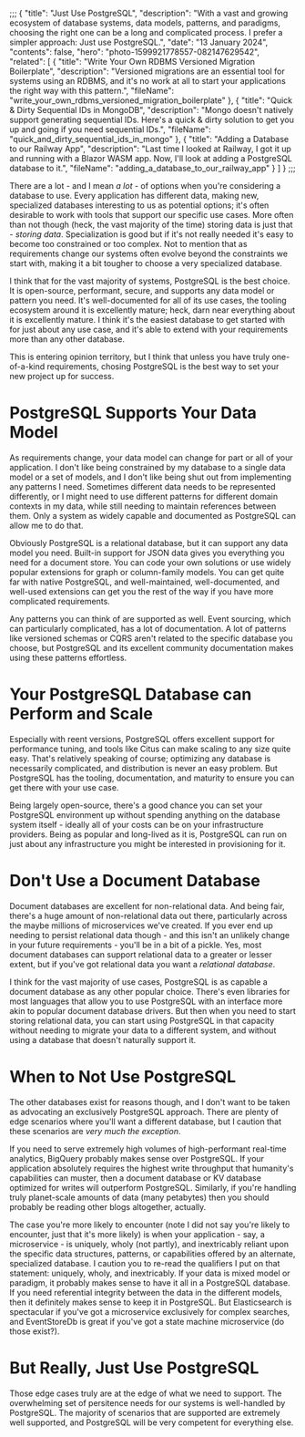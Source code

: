 ;;;
{
	"title": "Just Use PostgreSQL",
	"description": "With a vast and growing ecosystem of database systems, data models, patterns, and paradigms, choosing the right one can be a long and complicated process. I prefer a simpler approach: Just use PostgreSQL.",
	"date": "13 January 2024",
	"contents": false,
	"hero": "photo-1599921778557-082147629542",
    "related": [
		{ "title": "Write Your Own RDBMS Versioned Migration Boilerplate", "description": "Versioned migrations are an essential tool for systems using an RDBMS, and it's no work at all to start your applications the right way with this pattern.", "fileName": "write_your_own_rdbms_versioned_migration_boilerplate" },
        { "title": "Quick & Dirty Sequential IDs in MongoDB", "description": "Mongo doesn't natively support generating sequential IDs. Here's a quick & dirty solution to get you up and going if you need sequential IDs.", "fileName": "quick_and_dirty_sequential_ids_in_mongo" },
        { "title": "Adding a Database to our Railway App", "description": "Last time I looked at Railway, I got it up and running with a Blazor WASM app. Now, I'll look at adding a PostgreSQL database to it.", "fileName": "adding_a_database_to_our_railway_app" }
    ]
}
;;;

There are a lot - and I mean _a lot_ - of options when you're considering a database to use. Every application has different data, making new, specialized databases interesting to us as potential options; it's often desirable to work with tools that support our specific use cases. More often than not though (heck, the vast majority of the time) storing data is just that - _storing data_. Specialization is good but if it's not really needed it's easy to become too constrained or too complex. Not to mention that as requirements change our systems often evolve beyond the constraints we start with, making it a bit tougher to choose a very specialized database.

I think that for the vast majority of systems, PostgreSQL is the best choice. It is open-source, performant, secure, and supports any data model or pattern you need. It's well-documented for all of its use cases, the tooling ecosystem around it is excellently mature; heck, darn near everything about it is excellently mature. I think it's the easiest database to get started with for just about any use case, and it's able to extend with your requirements more than any other database.

This is entering opinion territory, but I think that unless you have truly one-of-a-kind requirements, chosing PostgreSQL is the best way to set your new project up for success.

# PostgreSQL Supports Your Data Model

As requirements change, your data model can change for part or all of your application. I don't like being constrained by my database to a single data model or a set of models, and I don't like being shut out from implementing any patterns I need. Sometimes different data needs to be represented differently, or I might need to use different patterns for different domain contexts in my data, while still needing to maintain references between them. Only a system as widely capable and documented as PostgreSQL can allow me to do that.

Obviously PostgreSQL is a relational database, but it can support any data model you need. Built-in support for JSON data gives you everything you need for a document store. You can code your own solutions or use widely popular extensions for graph or column-family models. You can get quite far with native PostgreSQL, and well-maintained, well-documented, and well-used extensions can get you the rest of the way if you have more complicated requirements.

Any patterns you can think of are supported as well. Event sourcing, which can particularly complicated, has a lot of documentation. A lot of patterns like versioned schemas or CQRS aren't related to the specific database you choose, but PostgreSQL and its excellent community documentation makes using these patterns effortless.

# Your PostgreSQL Database can Perform and Scale

Especially with reent versions, PostgreSQL offers excellent support for performance tuning, and tools like Citus can make scaling to any size quite easy. That's relatively speaking of course; optimizing any database is necessarily complicated, and distribution is never an easy problem. But PostgreSQL has the tooling, documentation, and maturity to ensure you can get there with your use case.

Being largely open-source, there's a good chance you can set your PostgreSQL environment up without spending anything on the database system itself - ideally all of your costs can be on your infrastructure providers. Being as popular and long-lived as it is, PostgreSQL can run on just about any infrastructure you might be interested in provisioning for it.

# Don't Use a Document Database

Document databases are excellent for non-relational data. And being fair, there's a huge amount of non-relational data out there, particularly across the maybe millions of microservices we've created. If you ever end up needing to persist relational data though - and this isn't an unlikely change in your future requirements - you'll be in a bit of a pickle. Yes, most document databases can support relational data to a greater or lesser extent, but if you've got relational data you want a _relational database_.

I think for the vast majority of use cases, PostgreSQL is as capable a document database as any other popular choice. There's even libraries for most languages that allow you to use PostgreSQL with an interface more akin to popular document database drivers. But then when you need to start storing relational data, you can start using PostgreSQL in that capacity without needing to migrate your data to a different system, and without using a database that doesn't naturally support it.

# When to Not Use PostgreSQL

The other databases exist for reasons though, and I don't want to be taken as advocating an exclusively PostgreSQL approach. There are plenty of edge scenarios where you'll want a different database, but I caution that these scenarios are _very much the exception_.

If you need to serve extremely high volumes of high-performant real-time analytics, BigQuery probably makes sense over PostgreSQL. If your application absolutely requires the highest write throughput that humanity's capabilities can muster, then a document database or KV database optimized for writes will outperform PostgreSQL. Similarly, if you're handling truly planet-scale amounts of data (many petabytes) then you should probably be reading other blogs altogether, actually.

The case you're more likely to encounter (note I did not say you're likely to encounter, just that it's more likely) is when your application - say, a microservice - is uniquely, wholy (not partly), and inextricably reliant upon the specific data structures, patterns, or capabilities offered by an alternate, specialized database. I caution you to re-read the qualifiers I put on that statement: uniquely, wholy, and inextricably. If your data is mixed model or paradigm, it probably makes sense to have it all in a PostgreSQL database. If you need referential integrity between the data in the different models, then it definitely makes sense to keep it in PostgreSQL. But Elasticsearch is spectacular if you've got a microservice exclusively for complex searches, and EventStoreDb is great if you've got a state machine microservice (do those exist?).

# But Really, Just Use PostgreSQL

Those edge cases truly are at the edge of what we need to support. The overwhelming set of persitence needs for our systems is well-handled by PostgreSQL. The majority of scenarios that are supported are extremely well supported, and PostgreSQL will be very competent for everything else.

